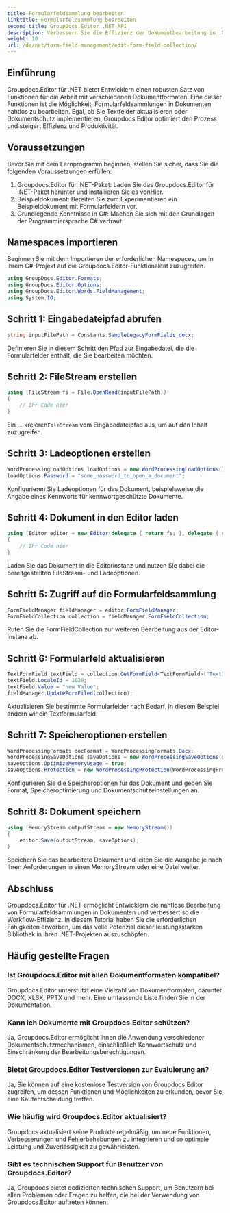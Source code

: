 ```yaml
---
title: Formularfeldsammlung bearbeiten
linktitle: Formularfeldsammlung bearbeiten
second_title: GroupDocs.Editor .NET API
description: Verbessern Sie die Effizienz der Dokumentbearbeitung in .NET-Projekten mit Groupdocs.Editor. Ändern Sie Formularfeldsammlungen nahtlos.
weight: 10
url: /de/net/form-field-management/edit-form-field-collection/
---
```

## Einführung
Groupdocs.Editor für .NET bietet Entwicklern einen robusten Satz von Funktionen für die Arbeit mit verschiedenen Dokumentformaten. Eine dieser Funktionen ist die Möglichkeit, Formularfeldsammlungen in Dokumenten nahtlos zu bearbeiten. Egal, ob Sie Textfelder aktualisieren oder Dokumentschutz implementieren, Groupdocs.Editor optimiert den Prozess und steigert Effizienz und Produktivität.
## Voraussetzungen
Bevor Sie mit dem Lernprogramm beginnen, stellen Sie sicher, dass Sie die folgenden Voraussetzungen erfüllen:
1.  Groupdocs.Editor für .NET-Paket: Laden Sie das Groupdocs.Editor für .NET-Paket herunter und installieren Sie es von[Hier](https://releases.groupdocs.com/editor/net/).
2. Beispieldokument: Bereiten Sie zum Experimentieren ein Beispieldokument mit Formularfeldern vor.
3. Grundlegende Kenntnisse in C#: Machen Sie sich mit den Grundlagen der Programmiersprache C# vertraut.

## Namespaces importieren
Beginnen Sie mit dem Importieren der erforderlichen Namespaces, um in Ihrem C#-Projekt auf die Groupdocs.Editor-Funktionalität zuzugreifen.
```csharp
using GroupDocs.Editor.Formats;
using GroupDocs.Editor.Options;
using GroupDocs.Editor.Words.FieldManagement;
using System.IO;
```
## Schritt 1: Eingabedateipfad abrufen
```csharp
string inputFilePath = Constants.SampleLegacyFormFields_docx;
```
Definieren Sie in diesem Schritt den Pfad zur Eingabedatei, die die Formularfelder enthält, die Sie bearbeiten möchten.
## Schritt 2: FileStream erstellen
```csharp
using (FileStream fs = File.OpenRead(inputFilePath))
{
    // Ihr Code hier
}
```
 Ein ... kreieren`FileStream` vom Eingabedateipfad aus, um auf den Inhalt zuzugreifen.
## Schritt 3: Ladeoptionen erstellen
```csharp
WordProcessingLoadOptions loadOptions = new WordProcessingLoadOptions();
loadOptions.Password = "some_password_to_open_a_document";
```
Konfigurieren Sie Ladeoptionen für das Dokument, beispielsweise die Angabe eines Kennworts für kennwortgeschützte Dokumente.
## Schritt 4: Dokument in den Editor laden
```csharp
using (Editor editor = new Editor(delegate { return fs; }, delegate { return loadOptions; }))
{
    // Ihr Code hier
}
```
Laden Sie das Dokument in die Editorinstanz und nutzen Sie dabei die bereitgestellten FileStream- und Ladeoptionen.
## Schritt 5: Zugriff auf die Formularfeldsammlung
```csharp
FormFieldManager fieldManager = editor.FormFieldManager;
FormFieldCollection collection = fieldManager.FormFieldCollection;
```
Rufen Sie die FormFieldCollection zur weiteren Bearbeitung aus der Editor-Instanz ab.
## Schritt 6: Formularfeld aktualisieren
```csharp
TextFormField textField = collection.GetFormField<TextFormField>("Text1");
textField.LocaleId = 1029;
textField.Value = "new Value";
fieldManager.UpdateFormFiled(collection);
```
Aktualisieren Sie bestimmte Formularfelder nach Bedarf. In diesem Beispiel ändern wir ein Textformularfeld.
## Schritt 7: Speicheroptionen erstellen
```csharp
WordProcessingFormats docFormat = WordProcessingFormats.Docx;
WordProcessingSaveOptions saveOptions = new WordProcessingSaveOptions(docFormat);
saveOptions.OptimizeMemoryUsage = true;
saveOptions.Protection = new WordProcessingProtection(WordProcessingProtectionType.AllowOnlyFormFields, "write_password");
```
Konfigurieren Sie die Speicheroptionen für das Dokument und geben Sie Format, Speicheroptimierung und Dokumentschutzeinstellungen an.
## Schritt 8: Dokument speichern
```csharp
using (MemoryStream outputStream = new MemoryStream())
{
    editor.Save(outputStream, saveOptions);
}
```
Speichern Sie das bearbeitete Dokument und leiten Sie die Ausgabe je nach Ihren Anforderungen in einen MemoryStream oder eine Datei weiter.

## Abschluss
Groupdocs.Editor für .NET ermöglicht Entwicklern die nahtlose Bearbeitung von Formularfeldsammlungen in Dokumenten und verbessert so die Workflow-Effizienz. In diesem Tutorial haben Sie die erforderlichen Fähigkeiten erworben, um das volle Potenzial dieser leistungsstarken Bibliothek in Ihren .NET-Projekten auszuschöpfen.

## Häufig gestellte Fragen
### Ist Groupdocs.Editor mit allen Dokumentformaten kompatibel?
Groupdocs.Editor unterstützt eine Vielzahl von Dokumentformaten, darunter DOCX, XLSX, PPTX und mehr. Eine umfassende Liste finden Sie in der Dokumentation.
### Kann ich Dokumente mit Groupdocs.Editor schützen?
Ja, Groupdocs.Editor ermöglicht Ihnen die Anwendung verschiedener Dokumentschutzmechanismen, einschließlich Kennwortschutz und Einschränkung der Bearbeitungsberechtigungen.
### Bietet Groupdocs.Editor Testversionen zur Evaluierung an?
Ja, Sie können auf eine kostenlose Testversion von Groupdocs.Editor zugreifen, um dessen Funktionen und Möglichkeiten zu erkunden, bevor Sie eine Kaufentscheidung treffen.
### Wie häufig wird Groupdocs.Editor aktualisiert?
Groupdocs aktualisiert seine Produkte regelmäßig, um neue Funktionen, Verbesserungen und Fehlerbehebungen zu integrieren und so optimale Leistung und Zuverlässigkeit zu gewährleisten.
### Gibt es technischen Support für Benutzer von Groupdocs.Editor?
Ja, Groupdocs bietet dedizierten technischen Support, um Benutzern bei allen Problemen oder Fragen zu helfen, die bei der Verwendung von Groupdocs.Editor auftreten können.
